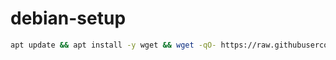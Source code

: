 # debian-setup

```sh
apt update && apt install -y wget && wget -qO- https://raw.githubusercontent.com/My-declarative-PC/debian-setup/main/install.sh | bash
```
